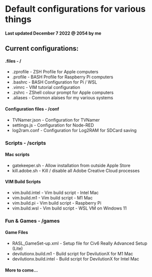 # Default configurations for various things

#### Last updated December 7 2022 @ 2054 by me

## Current configurations:

#### .files                     - /
* .zprofile                     - ZSH Profile for Apple computers
* .profile                      - BASH Profile for Raspberry Pi computers
* .bashrc                       - BASH Configuration for Pi / WSL
* .vimrc                        - VIM tutorial configuration
* .zshrc                        - ZShell colour prompt for Apple computers
* .aliases                      - Common alaises for my various systems

#### Configuration files        -  /conf
* TVNamer.json                  - Configuration for TVNamer
* settings.js                   - Configuration for Node-RED 
* log2ram.conf                  - Configuration for Log2RAM for SDCard saving

### Scripts                     - /scripts
#### Mac scripts                
* gatekeeper.sh                 - Allow installation from outside Apple Store
* kill.adobe.sh                 - Kill / disable all Adobe Creative Cloud processes
#### VIM Build Scripts          
* vim.build.intel               - Vim build script - Intel Mac
* vim.build.m1                  - Vim build script - M1 Mac
* vim.build.pi                  - Vim build script - Raspberry Pi
* vim.build.wsl			- Vim build script - WSL VM on Windows 11

### Fun & Games                 - /games
#### Game Files
* RASL_GameSet-up.xml           - Setup file for Civ6 Really Advanced Setup (Lite)
* devilutionx.build.m1          - Build script for DevilutionX for M1 Mac
* devilutionx.build.intel       - Build script for DevilutionX for Intel Mac
 
#### More to come...

